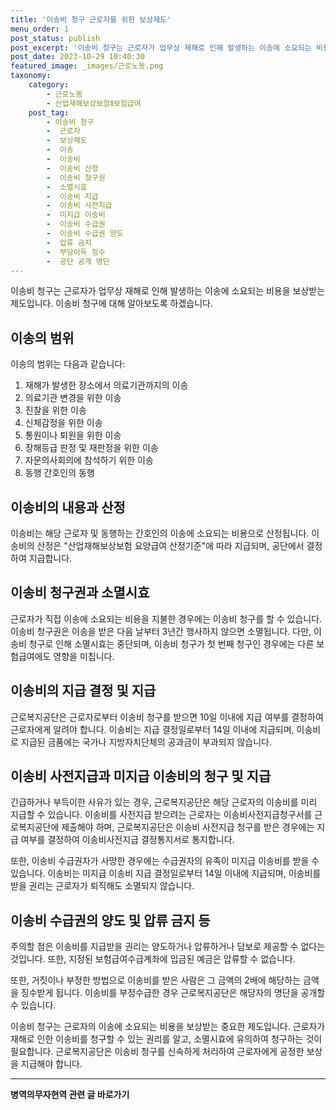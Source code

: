 ```yaml
---
title: '이송비 청구 근로자를 위한 보상제도'
menu_order: 1
post_status: publish
post_excerpt: '이송비 청구는 근로자가 업무상 재해로 인해 발생하는 이송에 소요되는 비용을 보상받는 제도입니다. 이송비 청구에 대해 알아보도록 하겠습니다.'
post_date: 2023-10-29 10:40:30
featured_image: _images/근로노동.png
taxonomy:
    category:
        - 근로노동
        - 산업재해보상보험Ⅱ보험급여
    post_tag:
        - 이송비 청구
        -  근로자
        -  보상제도
        -  이송
        -  이송비
        -  이송비 산정
        -  이송비 청구권
        -  소멸시효
        -  이송비 지급
        -  이송비 사전지급
        -  미지급 이송비
        -  이송비 수급권
        -  이송비 수급권 양도
        -  압류 금지
        -  부당이득 징수
        -  공단 공개 명단
---
```



이송비 청구는 근로자가 업무상 재해로 인해 발생하는 이송에 소요되는 비용을 보상받는 제도입니다. 이송비 청구에 대해 알아보도록 하겠습니다.

## 이송의 범위

이송의 범위는 다음과 같습니다:

1. 재해가 발생한 장소에서 의료기관까지의 이송
2. 의료기관 변경을 위한 이송
3. 진찰을 위한 이송
4. 신체감정을 위한 이송
5. 통원이나 퇴원을 위한 이송
6. 장해등급 판정 및 재판정을 위한 이송
7. 자문의사회의에 참석하기 위한 이송
8. 동행 간호인의 동행

## 이송비의 내용과 산정

이송비는 해당 근로자 및 동행하는 간호인의 이송에 소요되는 비용으로 산정됩니다. 이송비의 산정은 "산업재해보상보험 요양급여 산정기준"에 따라 지급되며, 공단에서 결정하여 지급합니다.

## 이송비 청구권과 소멸시효

근로자가 직접 이송에 소요되는 비용을 지불한 경우에는 이송비 청구를 할 수 있습니다. 이송비 청구권은 이송을 받은 다음 날부터 3년간 행사하지 않으면 소멸됩니다. 다만, 이송비 청구로 인해 소멸시효는 중단되며, 이송비 청구가 첫 번째 청구인 경우에는 다른 보험급여에도 영향을 미칩니다.

## 이송비의 지급 결정 및 지급

근로복지공단은 근로자로부터 이송비 청구를 받으면 10일 이내에 지급 여부를 결정하여 근로자에게 알려야 합니다. 이송비는 지급 결정일로부터 14일 이내에 지급되며, 이송비로 지급된 금품에는 국가나 지방자치단체의 공과금이 부과되지 않습니다.

## 이송비 사전지급과 미지급 이송비의 청구 및 지급

긴급하거나 부득이한 사유가 있는 경우, 근로복지공단은 해당 근로자의 이송비를 미리 지급할 수 있습니다. 이송비를 사전지급 받으려는 근로자는 이송비사전지급청구서를 근로복지공단에 제출해야 하며, 근로복지공단은 이송비 사전지급 청구를 받은 경우에는 지급 여부를 결정하여 이송비사전지급 결정통지서로 통지합니다.

또한, 이송비 수급권자가 사망한 경우에는 수급권자의 유족이 미지급 이송비를 받을 수 있습니다. 이송비는 미지급 이송비 지급 결정일로부터 14일 이내에 지급되며, 이송비를 받을 권리는 근로자가 퇴직해도 소멸되지 않습니다.

## 이송비 수급권의 양도 및 압류 금지 등

주의할 점은 이송비를 지급받을 권리는 양도하거나 압류하거나 담보로 제공할 수 없다는 것입니다. 또한, 지정된 보험급여수급계좌에 입금된 예금은 압류할 수 없습니다.

또한, 거짓이나 부정한 방법으로 이송비를 받은 사람은 그 금액의 2배에 해당하는 금액을 징수받게 됩니다. 이송비를 부정수급한 경우 근로복지공단은 해당자의 명단을 공개할 수 있습니다.

이송비 청구는 근로자의 이송에 소요되는 비용을 보상받는 중요한 제도입니다. 근로자가 재해로 인한 이송비를 청구할 수 있는 권리를 알고, 소멸시효에 유의하여 청구하는 것이 필요합니다. 근로복지공단은 이송비 청구를 신속하게 처리하여 근로자에게 공정한 보상을 지급해야 합니다.
<!-- wp:separator -->
<hr class="wp-block-separator has-alpha-channel-opacity"/>
<!-- /wp:separator -->

<!-- wp:group {"backgroundColor":"base","layout":{"type":"constrained"}} -->
<div class="wp-block-group has-base-background-color has-background"><!-- wp:paragraph {"align":"center","fontSize":"medium"} -->
<p class="has-text-align-center has-large-font-size"><strong>병역의무자현역 관련 글 바로가기</strong></p>
<!-- /wp:paragraph -->


<!-- wp:latest-posts
{"categories":[{"id":9912,"count":19,"description":"","link":"https://uknowlaw.com/category/%eb%b3%91%ec%97%ad%ec%9d%98%eb%ac%b4%ec%9e%90%ed%98%84%ec%97%ad/","name":"병역의무자현역","slug":"병역의무자현역","taxonomy":"category","parent":0,"meta":[],"_links":{"self":[{"href":"https://uknowlaw.com/wp-json/wp/v2/categories/9912"}],"collection":[{"href":"https://uknowlaw.com/wp-json/wp/v2/categories"}],"about":[{"href":"https://uknowlaw.com/wp-json/wp/v2/taxonomies/category"}],"wp:post_type":[{"href":"https://uknowlaw.com/wp-json/wp/v2/posts?categories=9912"}],"curies":[{"name":"wp","href":"https://api.w.org/{rel}","templated":true}]}}],"postsToShow":100,"excerptLength":28,"postLayout":"grid","columns":2,"featuredImageAlign":"left","featuredImageSizeSlug":"large","fontSize":18px} /--></div>
<!-- /wp:group -->